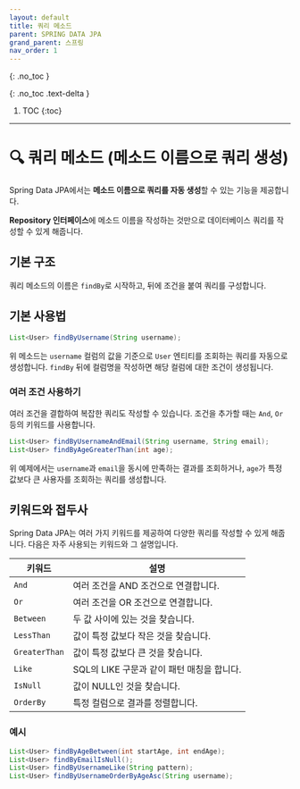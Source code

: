 ```yaml
---
layout: default
title: 쿼리 메소드
parent: SPRING DATA JPA
grand_parent: 스프링
nav_order: 1
---
```


{: .no_toc }
 
{: .no_toc .text-delta }

1. TOC
{:toc}

---

# 🔍 쿼리 메소드 (메소드 이름으로 쿼리 생성)

Spring Data JPA에서는 **메소드 이름으로 쿼리를 자동 생성**할 수 있는 기능을 제공합니다.

**Repository 인터페이스**에 메소드 이름을 작성하는 것만으로 데이터베이스 쿼리를 작성할 수 있게 해줍니다.

## 기본 구조

쿼리 메소드의 이름은 `findBy`로 시작하고, 뒤에 조건을 붙여 쿼리를 구성합니다.

## 기본 사용법

```java
List<User> findByUsername(String username);
```

위 메소드는 `username` 컬럼의 값을 기준으로 `User` 엔티티를 조회하는 쿼리를 자동으로 생성합니다. `findBy` 뒤에 컬럼명을 작성하면 해당 컬럼에 대한 조건이 생성됩니다.

### 여러 조건 사용하기

여러 조건을 결합하여 복잡한 쿼리도 작성할 수 있습니다. 조건을 추가할 때는 `And`, `Or` 등의 키워드를 사용합니다.

```java
List<User> findByUsernameAndEmail(String username, String email);
List<User> findByAgeGreaterThan(int age);
```

위 예제에서는 `username`과 `email`을 동시에 만족하는 결과를 조회하거나, `age`가 특정 값보다 큰 사용자를 조회하는 쿼리를 생성합니다.

## 키워드와 접두사

Spring Data JPA는 여러 가지 키워드를 제공하여 다양한 쿼리를 작성할 수 있게 해줍니다. 다음은 자주 사용되는 키워드와 그 설명입니다.

| 키워드           | 설명                                           |
|-----------------|-----------------------------------------------|
| `And`           | 여러 조건을 AND 조건으로 연결합니다.               |
| `Or`            | 여러 조건을 OR 조건으로 연결합니다.                |
| `Between`       | 두 값 사이에 있는 것을 찾습니다.                   |
| `LessThan`      | 값이 특정 값보다 작은 것을 찾습니다.                |
| `GreaterThan`   | 값이 특정 값보다 큰 것을 찾습니다.                 |
| `Like`          | SQL의 LIKE 구문과 같이 패턴 매칭을 합니다.         |
| `IsNull`        | 값이 NULL인 것을 찾습니다.                       |
| `OrderBy`       | 특정 컬럼으로 결과를 정렬합니다.                   |

### 예시

```java
List<User> findByAgeBetween(int startAge, int endAge);
List<User> findByEmailIsNull();
List<User> findByUsernameLike(String pattern);
List<User> findByUsernameOrderByAgeAsc(String username);
```